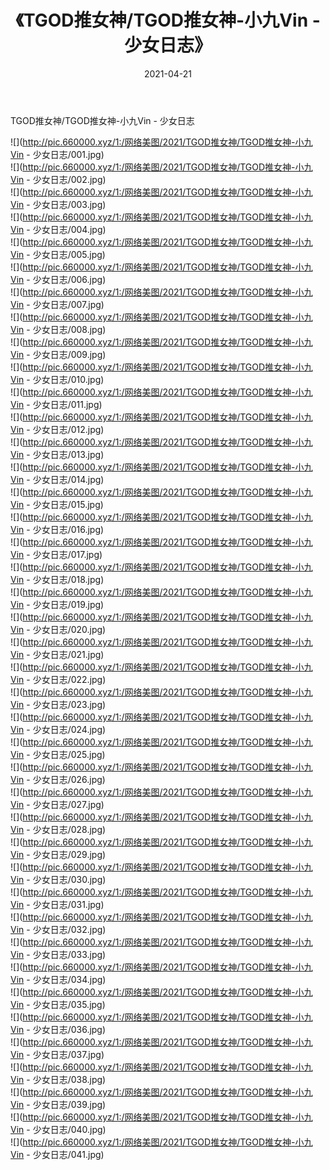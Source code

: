 ﻿---
layout: post
title:  《TGOD推女神/TGOD推女神-小九Vin - 少女日志》
date:   2021-04-21
img: http://pic.660000.xyz/1:/网络美图/2021/TGOD推女神/TGOD推女神-小九Vin - 少女日志/000.jpg
categories: [美女, 清纯, 唯美]
---

TGOD推女神/TGOD推女神-小九Vin - 少女日志

 ![](http://pic.660000.xyz/1:/网络美图/2021/TGOD推女神/TGOD推女神-小九Vin - 少女日志/001.jpg) <br>![](http://pic.660000.xyz/1:/网络美图/2021/TGOD推女神/TGOD推女神-小九Vin - 少女日志/002.jpg) <br>![](http://pic.660000.xyz/1:/网络美图/2021/TGOD推女神/TGOD推女神-小九Vin - 少女日志/003.jpg) <br>![](http://pic.660000.xyz/1:/网络美图/2021/TGOD推女神/TGOD推女神-小九Vin - 少女日志/004.jpg) <br>![](http://pic.660000.xyz/1:/网络美图/2021/TGOD推女神/TGOD推女神-小九Vin - 少女日志/005.jpg) <br>![](http://pic.660000.xyz/1:/网络美图/2021/TGOD推女神/TGOD推女神-小九Vin - 少女日志/006.jpg) <br>![](http://pic.660000.xyz/1:/网络美图/2021/TGOD推女神/TGOD推女神-小九Vin - 少女日志/007.jpg) <br>![](http://pic.660000.xyz/1:/网络美图/2021/TGOD推女神/TGOD推女神-小九Vin - 少女日志/008.jpg) <br>![](http://pic.660000.xyz/1:/网络美图/2021/TGOD推女神/TGOD推女神-小九Vin - 少女日志/009.jpg) <br>![](http://pic.660000.xyz/1:/网络美图/2021/TGOD推女神/TGOD推女神-小九Vin - 少女日志/010.jpg) <br>![](http://pic.660000.xyz/1:/网络美图/2021/TGOD推女神/TGOD推女神-小九Vin - 少女日志/011.jpg) <br>![](http://pic.660000.xyz/1:/网络美图/2021/TGOD推女神/TGOD推女神-小九Vin - 少女日志/012.jpg) <br>![](http://pic.660000.xyz/1:/网络美图/2021/TGOD推女神/TGOD推女神-小九Vin - 少女日志/013.jpg) <br>![](http://pic.660000.xyz/1:/网络美图/2021/TGOD推女神/TGOD推女神-小九Vin - 少女日志/014.jpg) <br>![](http://pic.660000.xyz/1:/网络美图/2021/TGOD推女神/TGOD推女神-小九Vin - 少女日志/015.jpg) <br>![](http://pic.660000.xyz/1:/网络美图/2021/TGOD推女神/TGOD推女神-小九Vin - 少女日志/016.jpg) <br>![](http://pic.660000.xyz/1:/网络美图/2021/TGOD推女神/TGOD推女神-小九Vin - 少女日志/017.jpg) <br>![](http://pic.660000.xyz/1:/网络美图/2021/TGOD推女神/TGOD推女神-小九Vin - 少女日志/018.jpg) <br>![](http://pic.660000.xyz/1:/网络美图/2021/TGOD推女神/TGOD推女神-小九Vin - 少女日志/019.jpg) <br>![](http://pic.660000.xyz/1:/网络美图/2021/TGOD推女神/TGOD推女神-小九Vin - 少女日志/020.jpg) <br>![](http://pic.660000.xyz/1:/网络美图/2021/TGOD推女神/TGOD推女神-小九Vin - 少女日志/021.jpg) <br>![](http://pic.660000.xyz/1:/网络美图/2021/TGOD推女神/TGOD推女神-小九Vin - 少女日志/022.jpg) <br>![](http://pic.660000.xyz/1:/网络美图/2021/TGOD推女神/TGOD推女神-小九Vin - 少女日志/023.jpg) <br>![](http://pic.660000.xyz/1:/网络美图/2021/TGOD推女神/TGOD推女神-小九Vin - 少女日志/024.jpg) <br>![](http://pic.660000.xyz/1:/网络美图/2021/TGOD推女神/TGOD推女神-小九Vin - 少女日志/025.jpg) <br>![](http://pic.660000.xyz/1:/网络美图/2021/TGOD推女神/TGOD推女神-小九Vin - 少女日志/026.jpg) <br>![](http://pic.660000.xyz/1:/网络美图/2021/TGOD推女神/TGOD推女神-小九Vin - 少女日志/027.jpg) <br>![](http://pic.660000.xyz/1:/网络美图/2021/TGOD推女神/TGOD推女神-小九Vin - 少女日志/028.jpg) <br>![](http://pic.660000.xyz/1:/网络美图/2021/TGOD推女神/TGOD推女神-小九Vin - 少女日志/029.jpg) <br>![](http://pic.660000.xyz/1:/网络美图/2021/TGOD推女神/TGOD推女神-小九Vin - 少女日志/030.jpg) <br>![](http://pic.660000.xyz/1:/网络美图/2021/TGOD推女神/TGOD推女神-小九Vin - 少女日志/031.jpg) <br>![](http://pic.660000.xyz/1:/网络美图/2021/TGOD推女神/TGOD推女神-小九Vin - 少女日志/032.jpg) <br>![](http://pic.660000.xyz/1:/网络美图/2021/TGOD推女神/TGOD推女神-小九Vin - 少女日志/033.jpg) <br>![](http://pic.660000.xyz/1:/网络美图/2021/TGOD推女神/TGOD推女神-小九Vin - 少女日志/034.jpg) <br>![](http://pic.660000.xyz/1:/网络美图/2021/TGOD推女神/TGOD推女神-小九Vin - 少女日志/035.jpg) <br>![](http://pic.660000.xyz/1:/网络美图/2021/TGOD推女神/TGOD推女神-小九Vin - 少女日志/036.jpg) <br>![](http://pic.660000.xyz/1:/网络美图/2021/TGOD推女神/TGOD推女神-小九Vin - 少女日志/037.jpg) <br>![](http://pic.660000.xyz/1:/网络美图/2021/TGOD推女神/TGOD推女神-小九Vin - 少女日志/038.jpg) <br>![](http://pic.660000.xyz/1:/网络美图/2021/TGOD推女神/TGOD推女神-小九Vin - 少女日志/039.jpg) <br>![](http://pic.660000.xyz/1:/网络美图/2021/TGOD推女神/TGOD推女神-小九Vin - 少女日志/040.jpg) <br>![](http://pic.660000.xyz/1:/网络美图/2021/TGOD推女神/TGOD推女神-小九Vin - 少女日志/041.jpg) <br>